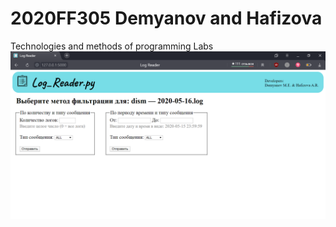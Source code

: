 # 2020FF305 Demyanov and Hafizova
Technologies and methods of programming Labs
![alt text](img.png "log_reader")
